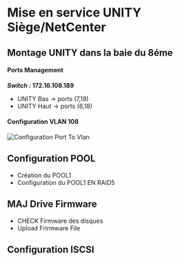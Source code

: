 # Mise en service UNITY Siège/NetCenter
## Montage UNITY dans la baie du 8éme
#### Ports Management
***Switch :* 172.16.108.189**
 - UNITY Bas -> ports (7,19)
 - UNITY Haut -> ports (6,18)
 #### Configuration VLAN 108
![Configuration Port To Vlan](https://ibb.co/cFVFgWc)
## Configuration POOL
 - Création du POOL1
 - Configuration du POOL1 EN RAID5
## MAJ Drive Firmware
 - CHECK Firmware des disques
 - Upload Frirmware File
## Configuration ISCSI

<!--stackedit_data:
eyJoaXN0b3J5IjpbMTU4MjQzMzg3MiwtMjUzMTQxOTM1LC01MT
g5NjkwMTQsMTUyNzIwNTkxN119
-->